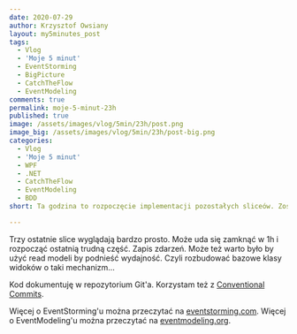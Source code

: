 ```yaml
---
date: 2020-07-29
author: Krzysztof Owsiany
layout: my5minutes_post
tags:
  - Vlog
  - 'Moje 5 minut'
  - EventStorming
  - BigPicture
  - CatchTheFlow
  - EventModeling
comments: true
permalink: moje-5-minut-23h
published: true
image: /assets/images/vlog/5min/23h/post.png
image_big: /assets/images/vlog/5min/23h/post-big.png
categories:
  - Vlog
  - 'Moje 5 minut'
  - WPF
  - .NET
  - CatchTheFlow
  - EventModeling
  - BDD
short: Ta godzina to rozpoczęcie implementacji pozostałych sliceów. Zostało trzy i będzie trzeba już pomyśleć o zapisie zdarzeń. Do tej pory leniwiec we mnie nie chciał się tego zadania podjąć.

---
```

Trzy ostatnie slice wyglądają bardzo prosto. Może uda się zamknąć w 1h i rozpocząć ostatnią trudną część. Zapis zdarzeń. Może też warto było by użyć read modeli by podnieść wydajność. Czyli rozbudować bazowe klasy widoków o taki mechanizm...

Kod dokumentuję w repozytorium Git'a. Korzystam też z [Conventional Commits](https://www.conventionalcommits.org/en/v1.0.0/).

Więcej o EventStorming'u można przeczytać na [eventstorming.com](https://www.eventstorming.com).
Więcej o EventModeling'u można przeczytać na [eventmodeling.org](https://eventmodeling.org).